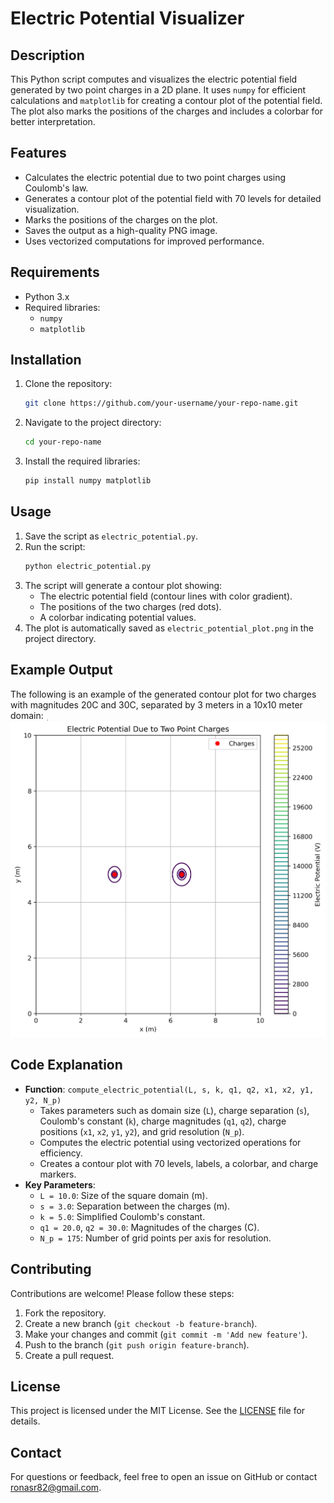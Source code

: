 # Electric Potential Visualizer

## Description
This Python script computes and visualizes the electric potential field generated by two point charges in a 2D plane. It uses `numpy` for efficient calculations and `matplotlib` for creating a contour plot of the potential field. The plot also marks the positions of the charges and includes a colorbar for better interpretation.

## Features
- Calculates the electric potential due to two point charges using Coulomb's law.
- Generates a contour plot of the potential field with 70 levels for detailed visualization.
- Marks the positions of the charges on the plot.
- Saves the output as a high-quality PNG image.
- Uses vectorized computations for improved performance.

## Requirements
- Python 3.x
- Required libraries:
  - `numpy`
  - `matplotlib`

## Installation
1. Clone the repository:
   ```bash
   git clone https://github.com/your-username/your-repo-name.git
   ```
2. Navigate to the project directory:
   ```bash
   cd your-repo-name
   ```
3. Install the required libraries:
   ```bash
   pip install numpy matplotlib
   ```

## Usage
1. Save the script as `electric_potential.py`.
2. Run the script:
   ```bash
   python electric_potential.py
   ```
3. The script will generate a contour plot showing:
   - The electric potential field (contour lines with color gradient).
   - The positions of the two charges (red dots).
   - A colorbar indicating potential values.
4. The plot is automatically saved as `electric_potential_plot.png` in the project directory.

## Example Output
The following is an example of the generated contour plot for two charges with magnitudes 20C and 30C, separated by 3 meters in a 10x10 meter domain:
ٖ![Electric Potential Plot](electric_potential_plot.png)

## Code Explanation
- **Function**: `compute_electric_potential(L, s, k, q1, q2, x1, x2, y1, y2, N_p)`
  - Takes parameters such as domain size (`L`), charge separation (`s`), Coulomb's constant (`k`), charge magnitudes (`q1`, `q2`), charge positions (`x1`, `x2`, `y1`, `y2`), and grid resolution (`N_p`).
  - Computes the electric potential using vectorized operations for efficiency.
  - Creates a contour plot with 70 levels, labels, a colorbar, and charge markers.
- **Key Parameters**:
  - `L = 10.0`: Size of the square domain (m).
  - `s = 3.0`: Separation between the charges (m).
  - `k = 5.0`: Simplified Coulomb's constant.
  - `q1 = 20.0`, `q2 = 30.0`: Magnitudes of the charges (C).
  - `N_p = 175`: Number of grid points per axis for resolution.

## Contributing
Contributions are welcome! Please follow these steps:
1. Fork the repository.
2. Create a new branch (`git checkout -b feature-branch`).
3. Make your changes and commit (`git commit -m 'Add new feature'`).
4. Push to the branch (`git push origin feature-branch`).
5. Create a pull request.

## License
This project is licensed under the MIT License. See the [LICENSE](LICENSE) file for details.

## Contact
For questions or feedback, feel free to open an issue on GitHub or contact [ronasr82@gmail.com](mailto:ronasr82@gmail.com).
